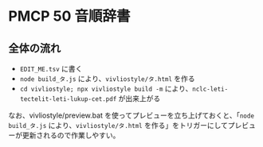 # PMCP 50 音順辞書

## 全体の流れ

- `EDIT_ME.tsv` に書く
- `node build_タ.js` により、`vivliostyle/タ.html` を作る
- `cd vivliostyle; npx vivliostyle build -m` により、`nclc-leti-tectelit-leti-lukup-cet.pdf` が出来上がる

なお、vivliostyle/preview.bat を使ってプレビューを立ち上げておくと、「`node build_タ.js` により、`vivliostyle/タ.html` を作る」をトリガーにしてプレビューが更新されるので作業しやすい。